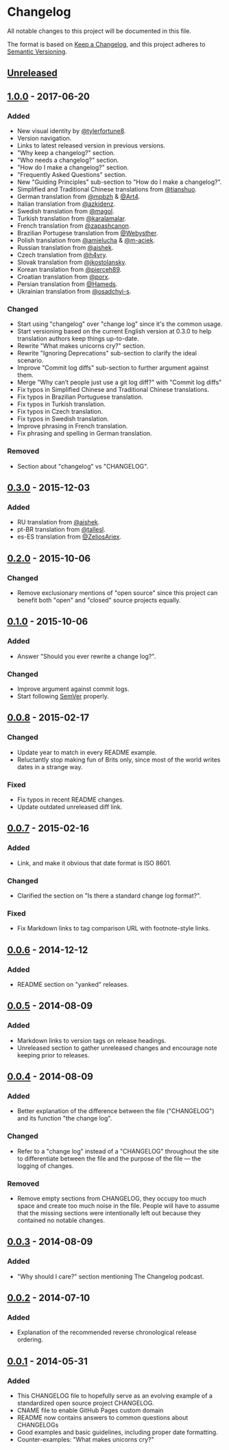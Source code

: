 # Changelog

All notable changes to this project will be documented in this file.

The format is based on [Keep a Changelog](https://keepachangelog.com/en/1.0.0/),
and this project adheres to [Semantic Versioning](https://semver.org/spec/v2.0.0.html).

## [Unreleased]

## [1.0.0] - 2017-06-20

### Added

-   New visual identity by [@tylerfortune8](https://github.com/tylerfortune8).
-   Version navigation.
-   Links to latest released version in previous versions.
-   "Why keep a changelog?" section.
-   "Who needs a changelog?" section.
-   "How do I make a changelog?" section.
-   "Frequently Asked Questions" section.
-   New "Guiding Principles" sub-section to "How do I make a changelog?".
-   Simplified and Traditional Chinese translations from [@tianshuo](https://github.com/tianshuo).
-   German translation from [@mpbzh](https://github.com/mpbzh) & [@Art4](https://github.com/Art4).
-   Italian translation from [@azkidenz](https://github.com/azkidenz).
-   Swedish translation from [@magol](https://github.com/magol).
-   Turkish translation from [@karalamalar](https://github.com/karalamalar).
-   French translation from [@zapashcanon](https://github.com/zapashcanon).
-   Brazilian Portugese translation from [@Webysther](https://github.com/Webysther).
-   Polish translation from [@amielucha](https://github.com/amielucha) & [@m-aciek](https://github.com/m-aciek).
-   Russian translation from [@aishek](https://github.com/aishek).
-   Czech translation from [@h4vry](https://github.com/h4vry).
-   Slovak translation from [@jkostolansky](https://github.com/jkostolansky).
-   Korean translation from [@pierceh89](https://github.com/pierceh89).
-   Croatian translation from [@porx](https://github.com/porx).
-   Persian translation from [@Hameds](https://github.com/Hameds).
-   Ukrainian translation from [@osadchyi-s](https://github.com/osadchyi-s).

### Changed

-   Start using "changelog" over "change log" since it's the common usage.
-   Start versioning based on the current English version at 0.3.0 to help
    translation authors keep things up-to-date.
-   Rewrite "What makes unicorns cry?" section.
-   Rewrite "Ignoring Deprecations" sub-section to clarify the ideal
    scenario.
-   Improve "Commit log diffs" sub-section to further argument against
    them.
-   Merge "Why can’t people just use a git log diff?" with "Commit log
    diffs"
-   Fix typos in Simplified Chinese and Traditional Chinese translations.
-   Fix typos in Brazilian Portuguese translation.
-   Fix typos in Turkish translation.
-   Fix typos in Czech translation.
-   Fix typos in Swedish translation.
-   Improve phrasing in French translation.
-   Fix phrasing and spelling in German translation.

### Removed

-   Section about "changelog" vs "CHANGELOG".

## [0.3.0] - 2015-12-03

### Added

-   RU translation from [@aishek](https://github.com/aishek).
-   pt-BR translation from [@tallesl](https://github.com/tallesl).
-   es-ES translation from [@ZeliosAriex](https://github.com/ZeliosAriex).

## [0.2.0] - 2015-10-06

### Changed

-   Remove exclusionary mentions of "open source" since this project can
    benefit both "open" and "closed" source projects equally.

## [0.1.0] - 2015-10-06

### Added

-   Answer "Should you ever rewrite a change log?".

### Changed

-   Improve argument against commit logs.
-   Start following [SemVer](https://semver.org) properly.

## [0.0.8] - 2015-02-17

### Changed

-   Update year to match in every README example.
-   Reluctantly stop making fun of Brits only, since most of the world
    writes dates in a strange way.

### Fixed

-   Fix typos in recent README changes.
-   Update outdated unreleased diff link.

## [0.0.7] - 2015-02-16

### Added

-   Link, and make it obvious that date format is ISO 8601.

### Changed

-   Clarified the section on "Is there a standard change log format?".

### Fixed

-   Fix Markdown links to tag comparison URL with footnote-style links.

## [0.0.6] - 2014-12-12

### Added

-   README section on "yanked" releases.

## [0.0.5] - 2014-08-09

### Added

-   Markdown links to version tags on release headings.
-   Unreleased section to gather unreleased changes and encourage note
    keeping prior to releases.

## [0.0.4] - 2014-08-09

### Added

-   Better explanation of the difference between the file ("CHANGELOG")
    and its function "the change log".

### Changed

-   Refer to a "change log" instead of a "CHANGELOG" throughout the site
    to differentiate between the file and the purpose of the file — the
    logging of changes.

### Removed

-   Remove empty sections from CHANGELOG, they occupy too much space and
    create too much noise in the file. People will have to assume that the
    missing sections were intentionally left out because they contained no
    notable changes.

## [0.0.3] - 2014-08-09

### Added

-   "Why should I care?" section mentioning The Changelog podcast.

## [0.0.2] - 2014-07-10

### Added

-   Explanation of the recommended reverse chronological release ordering.

## [0.0.1] - 2014-05-31

### Added

-   This CHANGELOG file to hopefully serve as an evolving example of a
    standardized open source project CHANGELOG.
-   CNAME file to enable GitHub Pages custom domain
-   README now contains answers to common questions about CHANGELOGs
-   Good examples and basic guidelines, including proper date formatting.
-   Counter-examples: "What makes unicorns cry?"

[unreleased]: https://github.com/olivierlacan/keep-a-changelog/compare/v1.0.0...HEAD
[1.0.0]: https://github.com/olivierlacan/keep-a-changelog/compare/v0.3.0...v1.0.0
[0.3.0]: https://github.com/olivierlacan/keep-a-changelog/compare/v0.2.0...v0.3.0
[0.2.0]: https://github.com/olivierlacan/keep-a-changelog/compare/v0.1.0...v0.2.0
[0.1.0]: https://github.com/olivierlacan/keep-a-changelog/compare/v0.0.8...v0.1.0
[0.0.8]: https://github.com/olivierlacan/keep-a-changelog/compare/v0.0.7...v0.0.8
[0.0.7]: https://github.com/olivierlacan/keep-a-changelog/compare/v0.0.6...v0.0.7
[0.0.6]: https://github.com/olivierlacan/keep-a-changelog/compare/v0.0.5...v0.0.6
[0.0.5]: https://github.com/olivierlacan/keep-a-changelog/compare/v0.0.4...v0.0.5
[0.0.4]: https://github.com/olivierlacan/keep-a-changelog/compare/v0.0.3...v0.0.4
[0.0.3]: https://github.com/olivierlacan/keep-a-changelog/compare/v0.0.2...v0.0.3
[0.0.2]: https://github.com/olivierlacan/keep-a-changelog/compare/v0.0.1...v0.0.2
[0.0.1]: https://github.com/olivierlacan/keep-a-changelog/releases/tag/v0.0.1

